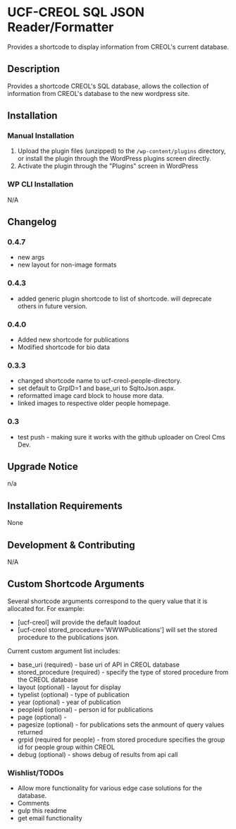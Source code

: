# UCF-CREOL SQL JSON Reader/Formatter #

Provides a shortcode to display information from CREOL's current database. 


## Description ##

Provides a shortcode CREOL's SQL database, allows the collection of information from CREOL's database to the new
wordpress site.  


## Installation ##

### Manual Installation ###
1. Upload the plugin files (unzipped) to the `/wp-content/plugins` directory, or install the plugin through the WordPress plugins screen directly.
2. Activate the plugin through the "Plugins" screen in WordPress

### WP CLI Installation ###

N/A

## Changelog ##

### 0.4.7 ###
* new args
* new layout for non-image formats 

### 0.4.3 ###

* added generic plugin shortcode to list of shortcode. will deprecate others in future version.   

### 0.4.0 ###

* Added new shortcode for publications
* Modified shortcode for bio data

### 0.3.3 ###

* changed shortcode name to ucf-creol-people-directory.
* set default to GrpID=1 and base_uri to SqltoJson.aspx.
* reformatted image card block to house more data. 
* linked images to respective older people homepage. 

### 0.3 ###
* test push - making sure it works with the github uploader on Creol Cms Dev. 


## Upgrade Notice ##

n/a


## Installation Requirements ##

None


## Development & Contributing ##

N/A

## Custom Shortcode Arguments ##

Several shortcode arguments correspond to the query value that it is allocated for. For example: 
* [ucf-creol] will provide the default loadout
* [ucf-creol stored_procedure='WWWPublications'] will set the stored procedure to the publications json. 

Current custom argument list includes: 
* base_uri (required) - base uri of API in CREOL database
* stored_procedure (required) - specify the type of stored procedure from the CREOL database
* layout (optional) - layout for display
* typelist (optional) - type of publication
* year (optional) - year of publication
* peopleid (optional) - person id for publications
* page (optional) - 
* pagesize (optional) - for publications sets the anmount of query values returned
* grpid (required for people) - from stored procedure specifies the group id for people group within CREOL
* debug (optional) - shows debug of results from api call

### Wishlist/TODOs ###
* Allow more functionality for various edge case solutions for the database. 
* Comments
* gulp this readme 
* get email functionality 